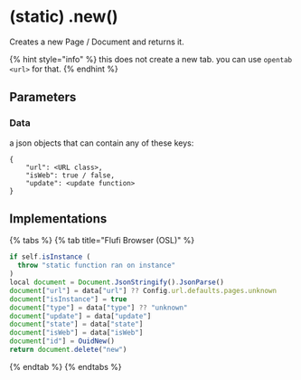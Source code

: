# (static) .new()

Creates a new Page / Document and returns it.

{% hint style="info" %}
this does not create a new tab.  you can use `opentab <url>` for that.
{% endhint %}

## Parameters

### Data

a json objects that can contain any of these keys:

```json5
{
    "url": <URL class>,
    "isWeb": true / false,
    "update": <update function>
}
```

## Implementations

{% tabs %}
{% tab title="Flufi Browser (OSL)" %}
```javascript
if self.isInstance (
  throw "static function ran on instance"
)
local document = Document.JsonStringify().JsonParse()
document["url"] = data["url"] ?? Config.url.defaults.pages.unknown
document["isInstance"] = true
document["type"] = data["type"] ?? "unknown"
document["update"] = data["update"]
document["state"] = data["state"]
document["isWeb"] = data["isWeb"]
document["id"] = OuidNew()
return document.delete("new")
```
{% endtab %}
{% endtabs %}

